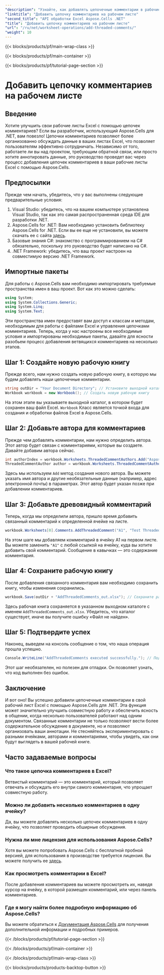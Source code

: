 ```yaml
---
"description": "Узнайте, как добавлять цепочечные комментарии в рабочие листы Excel с помощью Aspose.Cells для .NET с помощью этого пошагового руководства. Улучшайте совместную работу без усилий."
"linktitle": "Добавить цепочку комментариев на рабочем листе"
"second_title": "API обработки Excel Aspose.Cells .NET"
"title": "Добавить цепочку комментариев на рабочем листе"
"url": "/ru/net/worksheet-operations/add-threaded-comments/"
"weight": 10
---
```


{{< blocks/products/pf/main-wrap-class >}}

{{< blocks/products/pf/main-container >}}

{{< blocks/products/pf/tutorial-page-section >}}

# Добавить цепочку комментариев на рабочем листе

## Введение
Хотите улучшить свои рабочие листы Excel с помощью цепочек комментариев? Если вы разработчик, использующий Aspose.Cells для .NET, вам повезло! Цепочки комментариев позволяют более организованно обсуждать данные в ваших листах Excel, что позволяет пользователям эффективно сотрудничать. Независимо от того, работаете ли вы над проектом, требующим обратной связи, или просто хотите аннотировать данные, это руководство проведет вас через процесс добавления цепочек комментариев в ваши рабочие листы Excel с помощью Aspose.Cells. 
## Предпосылки
Прежде чем начать, убедитесь, что у вас выполнены следующие предварительные условия:
1. Visual Studio: убедитесь, что на вашем компьютере установлена Visual Studio, так как это самая распространенная среда IDE для разработки .NET.
2. Aspose.Cells for .NET: Вам необходимо установить библиотеку Aspose.Cells for .NET. Если вы ее еще не установили, вы можете скачать ее с сайта [здесь](https://releases.aspose.com/cells/net/).
3. Базовые знания C#: знакомство с программированием на C# обязательно, поскольку это руководство будет написано на C#.
4. .NET Framework: убедитесь, что ваш проект настроен на совместимую версию .NET Framework.
## Импортные пакеты
Для работы с Aspose.Cells вам необходимо импортировать требуемые пространства имен в ваш проект. Вот как это можно сделать:
```csharp
using System;
using System.Collections.Generic;
using System.Linq;
using System.Text;
```
Эти пространства имен предоставят вам доступ к классам и методам, необходимым для работы с файлами Excel и управления цепочками комментариев.
Теперь, когда у нас настроены все необходимые условия и импортированы необходимые пакеты, давайте для ясности разобьем процесс добавления ветвящихся комментариев на несколько этапов.
## Шаг 1: Создайте новую рабочую книгу
Прежде всего, нам нужно создать новую рабочую книгу, в которую мы будем добавлять наши цепочечные комментарии.
```csharp
string outDir = "Your Document Directory"; // Установите выходной каталог
Workbook workbook = new Workbook(); // Создать новую рабочую книгу
```
На этом этапе вы указываете выходной каталог, в котором будет сохранен ваш файл Excel. `Workbook` Класс является точкой входа для создания и обработки файлов Excel в Aspose.Cells.
## Шаг 2: Добавьте автора для комментариев
Прежде чем добавлять комментарии, нам нужно определить автора. Этот автор будет связан с комментариями, которые вы создаете. Давайте добавим автора сейчас.
```csharp
int authorIndex = workbook.Worksheets.ThreadedCommentAuthors.Add("Aspose Test", "", ""); // Добавить автора
ThreadedCommentAuthor author = workbook.Worksheets.ThreadedCommentAuthors[authorIndex]; // Получить автора
```
Здесь мы используем `Add` метод создания нового автора. Вы можете указать имя автора и другие необязательные данные (например, адрес электронной почты) в параметрах. Этот автор будет указан позже при добавлении комментариев.
## Шаг 3: Добавьте древовидный комментарий
Теперь, когда мы определили автора, пришло время добавить связанный комментарий к определенной ячейке на листе. 
```csharp
workbook.Worksheets[0].Comments.AddThreadedComment("A1", "Test Threaded Comment", author); // Добавить древовидный комментарий
```
На этом шаге мы добавляем комментарий в ячейку A1 на первом листе. Вы можете заменить `"A1"` с любой ссылкой на ячейку, куда вы хотите добавить свой комментарий. Сообщение в кавычках — это содержание комментария.
## Шаг 4: Сохраните рабочую книгу
После добавления связанного комментария вам необходимо сохранить книгу, чтобы изменения сохранились.
```csharp
workbook.Save(outDir + "AddThreadedComments_out.xlsx"); // Сохраните рабочую книгу
```
Здесь рабочая книга сохраняется в указанном выходном каталоге с именем `AddThreadedComments_out.xlsx`. Убедитесь, что каталог существует, иначе вы получите ошибку «Файл не найден».
## Шаг 5: Подтвердите успех
Наконец, выведем на консоль сообщение о том, что наша операция прошла успешно.
```csharp
Console.WriteLine("AddThreadedComments executed successfully."); // Подтверждающее сообщение
```
Этот шаг необязателен, но полезен для отладки. Он позволяет узнать, что код выполнен без ошибок.
## Заключение
И вот оно! Вы успешно добавили цепочечные комментарии в свой рабочий лист Excel с помощью Aspose.Cells для .NET. Эта функция может значительно улучшить совместную работу и обеспечить ясность в общении, когда несколько пользователей работают над одним документом.
Связанные комментарии не только позволяют вести более содержательное обсуждение в документе, но и позволяют организовать ваши аннотации. Не стесняйтесь экспериментировать с разными ячейками, авторами и комментариями, чтобы увидеть, как они будут выглядеть в вашей рабочей книге.
## Часто задаваемые вопросы
### Что такое цепочка комментариев в Excel?  
Ветвистый комментарий — это комментарий, который позволяет отвечать и обсуждать его внутри самого комментария, что упрощает совместную работу.
### Можно ли добавить несколько комментариев в одну ячейку?  
Да, вы можете добавлять несколько цепочек комментариев в одну ячейку, что позволяет проводить обширные обсуждения.
### Нужна ли мне лицензия для использования Aspose.Cells?  
Хотя вы можете попробовать Aspose.Cells с бесплатной пробной версией, для использования в производстве требуется лицензия. Вы можете получить ее [здесь](https://purchase.aspose.com/buy).
### Как просмотреть комментарии в Excel?  
После добавления комментариев вы можете просмотреть их, наведя курсор на ячейку, в которой размещен комментарий, или через панель комментариев.
### Где я могу найти более подробную информацию об Aspose.Cells?  
Вы можете обратиться к [Документация Aspose.Cells](https://reference.aspose.com/cells/net/) для получения дополнительной информации и подробных примеров.

{{< /blocks/products/pf/tutorial-page-section >}}

{{< /blocks/products/pf/main-container >}}

{{< /blocks/products/pf/main-wrap-class >}}

{{< blocks/products/products-backtop-button >}}